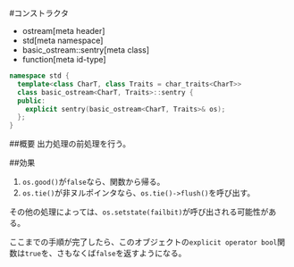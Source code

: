 #コンストラクタ
* ostream[meta header]
* std[meta namespace]
* basic_ostream::sentry[meta class]
* function[meta id-type]

```cpp
namespace std {
  template<class CharT, class Traits = char_traits<CharT>>
  class basic_ostream<CharT, Traits>::sentry {
  public:
    explicit sentry(basic_ostream<CharT, Traits>& os);
  };
}
```

##概要
出力処理の前処理を行う。

##効果
1. `os.good()`が`false`なら、関数から帰る。
1. `os.tie()`が非ヌルポインタなら、`os.tie()->flush()`を呼び出す。

その他の処理によっては、`os.setstate(failbit)`が呼び出される可能性がある。

ここまでの手順が完了したら、このオブジェクトの`explicit operator bool`関数は`true`を、さもなくば`false`を返すようになる。
